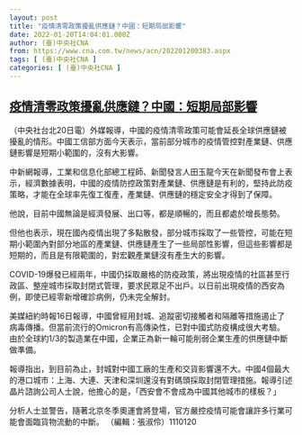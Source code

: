 ```yaml
---
layout: post
title: "疫情清零政策擾亂供應鏈？中國：短期局部影響"
date: 2022-01-20T14:04:01.000Z
author: (臺)中央社CNA
from: https://www.cna.com.tw/news/acn/202201200383.aspx
tags: [ (臺)中央社CNA ]
categories: [ (臺)中央社CNA ]
---
```

<!--1642687441000-->
[疫情清零政策擾亂供應鏈？中國：短期局部影響](https://www.cna.com.tw/news/acn/202201200383.aspx)
------

<div>
<div></div><div><p>（中央社台北20日電）外媒報導，中國的疫情清零政策可能會延長全球供應鏈被擾亂的情形。中國工信部方面今天表示，當前部分城市的疫情管控對產業鏈、供應鏈影響是短期小範圍的，沒有大影響。</p><p>中新網報導，工業和信息化部總工程師、新聞發言人田玉龍今天在新聞發布會上表示，經濟數據表明，中國的疫情防控政策對產業鏈、供應鏈是有利的，堅持此防疫策略，才能在全球率先復工復產，產業鏈、供應鏈的穩定安全才得到了保障。</p><p>他說，目前中國無論是經濟發展、出口等，都是順暢的，而且都處於增長態勢。</p><p>但他也表示，現在國內疫情出現了多點散發，部分城市採取了一些管控，可能在短期小範圍內對部分地區的產業鏈、供應鏈產生了一些局部性影響，但這些影響都是短期的，而且是有限範圍的，對宏觀產業鏈沒有產生大的影響。</p><p>COVID-19爆發已經兩年，中國仍採取嚴格的防疫政策，將出現疫情的社區甚至行政區、整座城市採取封閉式管理，要求民眾足不出戶。以日前出現疫情的西安為例，即使已經零新增確診病例，仍未完全解封。</p><p>美媒紐約時報16日報導，中國曾經用封城、追蹤密切接觸者和隔離等措施遏止了病毒傳播。但當前流行的Omicron有高傳染性，已對中國式防疫構成很大考驗。由於全球約1/3的製造業在中國，企業正為新一輪可能削弱企業生產的供應鏈中斷做準備。</p><p>報導指出，到目前為止，封城對中國工廠的生產和交貨影響還不大。中國4個最大的港口城市：上海、大連、天津和深圳還沒有對碼頭採取封閉管理措施。報導引述晶片諮詢公司人士說，他擔心的是，「西安會不會成為中國其他城市的樣板？」</p><p>分析人士並警告，隨著北京冬季奧運會將登場，官方嚴控疫情可能會讓許多行業可能會面臨貨物流動的中斷。 （編輯：張淑伶）1110120</p></div>
</div>
